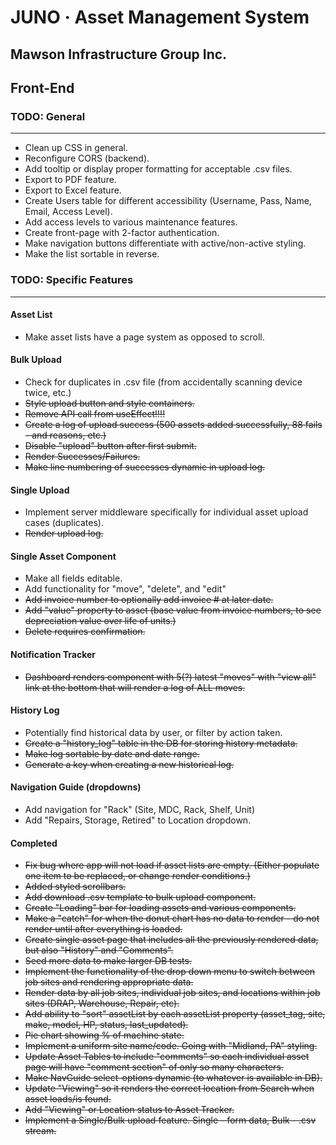 # JUNO · Asset Management System #
## Mawson Infrastructure Group Inc. ##
## Front-End ##
### TODO: General ###
----
* Clean up CSS in general.
* Reconfigure CORS (backend).
* Add tooltip or display proper formatting for acceptable .csv files.
* Export to PDF feature.
* Export to Excel feature.
* Create Users table for different accessibility (Username, Pass, Name, Email, Access Level).
* Add access levels to various maintenance features.
* Create front-page with 2-factor authentication.
* Make navigation buttons differentiate with active/non-active styling.
* Make the list sortable in reverse.


### TODO: Specific Features ###
-----
#### Asset List ####
* Make asset lists have a page system as opposed to scroll.
#### Bulk Upload ####
* Check for duplicates in .csv file (from accidentally scanning device twice, etc.)
* ~~Style upload button and style containers.~~
* ~~Remove API call from useEffect!!!!~~
* ~~Create a log of upload success (500 assets added successfully, 88 fails - and reasons, etc.)~~
* ~~Disable "upload" button after first submit.~~
* ~~Render Successes/Failures.~~
* ~~Make line numbering of successes dynamic in upload log.~~
#### Single Upload ####
* Implement server middleware specifically for individual asset upload cases (duplicates).
* ~~Render upload log.~~
#### Single Asset Component ####
* Make all fields editable.
* Add functionality for "move", "delete", and "edit"
* ~~Add invoice number to optionally add invoice # at later date.~~
* ~~Add "value" property to asset (base value from invoice numbers, to see depreciation value over life of units.)~~
* ~~Delete requires confirmation.~~
#### Notification Tracker ####
* ~~Dashboard renders component with 5(?) latest "moves" with "view all" link at the bottom that will render a log of ALL moves.~~
#### History Log ###
* Potentially find historical data by user, or filter by action taken.
* ~~Create a "history_log" table in the DB for storing history metadata.~~
* ~~Make log sortable by date and date range.~~
* ~~Generate a key when creating a new historical log.~~
#### Navigation Guide (dropdowns) ####
* Add navigation for "Rack" (Site, MDC, Rack, Shelf, Unit)
* Add "Repairs, Storage, Retired" to Location dropdown.
#### Completed ####
* ~~Fix bug where app will not load if asset lists are empty. (Either populate one item to be replaced, or change render conditions.)~~
* ~~Added styled scrollbars.~~
* ~~Add download .csv template to bulk upload component.~~
* ~~Create "Loading" bar for loading assets and various components.~~
* ~~Make a "catch" for when the donut chart has no data to render - do not render until after everything is loaded.~~
* ~~Create single asset page that includes all the previously rendered data, but also "History" and "Comments".~~
* ~~Seed more data to make larger DB tests.~~
* ~~Implement the functionality of the drop down menu to switch between job sites and rendering appropriate data.~~
* ~~Render data by all job sites, individual job sites, and locations within job sites (DRAP, Warehouse, Repair, etc).~~
* ~~Add ability to "sort" assetList by each assetList property (asset_tag, site, make, model, HP, status, last_updated).~~
* ~~Pie chart showing % of machine state.~~
* ~~Implement a uniform site name/code. Going with "Midland, PA" styling.~~
* ~~Update Asset Tables to include "comments" so each individual asset page will have "comment section" of only so many characters.~~
* ~~Make NavGuide select-options dynamic (to whatever is available in DB).~~
* ~~Update "Viewing" so it renders the correct location from Search when asset loads/is found.~~
* ~~Add "Viewing" or Location status to Asset Tracker.~~
* ~~Implement a Single/Bulk upload feature. Single - form data, Bulk - .csv stream.~~
